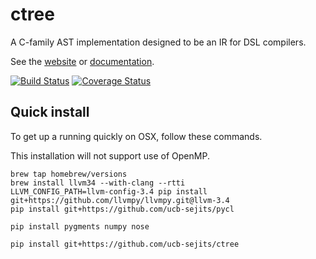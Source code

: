 ctree
=====

A C-family AST implementation designed to be an IR for DSL compilers.

See the [website](http://ucb-sejits.github.io/ctree/) or [documentation](https://ucb-sejits.github.com/ctree-docs/index.html).

[![Build Status](https://travis-ci.org/ucb-sejits/ctree.png?branch=master)](https://travis-ci.org/ucb-sejits/ctree)
[![Coverage Status](https://coveralls.io/repos/ucb-sejits/ctree/badge.png)](https://coveralls.io/r/ucb-sejits/ctree)

Quick install
-------------
To get up a running quickly on OSX, follow these commands.

This installation will not support use of OpenMP.

```shell
brew tap homebrew/versions
brew install llvm34 --with-clang --rtti
LLVM_CONFIG_PATH=llvm-config-3.4 pip install git+https://github.com/llvmpy/llvmpy.git@llvm-3.4
pip install git+https://github.com/ucb-sejits/pycl

pip install pygments numpy nose

pip install git+https://github.com/ucb-sejits/ctree
```
